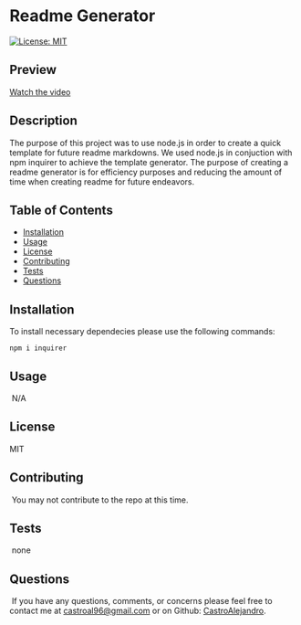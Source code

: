 # Readme Generator

[![License: MIT](https://img.shields.io/badge/License-MIT-yellow.svg)](https://opensource.org/licenses/MIT)

## Preview
[Watch the video](https://drive.google.com/file/d/1thS_O4BDxT4o-sMOCkdxQ4q_X7Yt5waR/preview)

## Description

The purpose of this project was to use node.js in order to create a quick template for future readme markdowns. We used node.js in conjuction with npm inquirer to achieve the template generator. The purpose of creating a readme generator is for efficiency purposes and reducing the amount of time when creating readme for future endeavors. 

## Table of Contents 
* [Installation](#installation)
​
* [Usage](#usage)
​
* [License](#license)
​
* [Contributing](#contributing)
​
* [Tests](#tests)
​
* [Questions](#questions)
​
## Installation

​To install necessary dependecies please use the following commands:

	npm i inquirer
	
## Usage
​
N/A
​​
## License
MIT
	

## Contributing
​
You may not contribute to the repo at this time.
​
## Tests
​
none

## Questions
​
If you have any questions, comments, or concerns please feel free to contact me at castroal96@gmail.com or on Github: [CastroAlejandro](https://github.com/CastroAlejandro).

